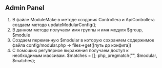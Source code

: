 ## Admin Panel

1. В файле ModuleMake в методе создания Controllera и ApiControllera создаем методо updateModularConfig();
2. В данном методе получаем имя группы и имя модуля $group, $module
3. Создаем переменную $modular в которую сохраняем содержимое файла config/modular.php ->   files->get([путь до конфига])
4. С помощью регулярное выражения получаем доступ к необходимым массивам. $matches = []; php_pregmatch("", $modular, $matches); 